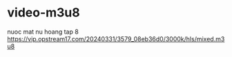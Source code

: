 # video-m3u8
nuoc mat nu hoang tap 8 
https://vip.opstream17.com/20240331/3579_08eb36d0/3000k/hls/mixed.m3u8
